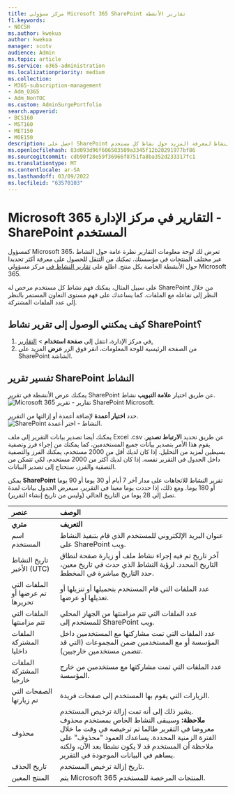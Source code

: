 ```yaml
---
title: مركز مسؤولي Microsoft 365 SharePoint تقارير الأنشطة
f1.keywords:
- NOCSH
ms.author: kwekua
author: kwekua
manager: scotv
audience: Admin
ms.topic: article
ms.service: o365-administration
ms.localizationpriority: medium
ms.collection:
- M365-subscription-management
- Adm_O365
- Adm_NonTOC
ms.custom: AdminSurgePortfolio
search.appverid:
- BCS160
- MST160
- MET150
- MOE150
description: احصل على SharePoint استخدام النشاط لمعرفة المزيد حول نشاط كل مستخدم SharePoint وعدد الملفات المشتركة واستخدام مساحة التخزين.
ms.openlocfilehash: 83d093d96f606503509a3345f12b28291977bf86
ms.sourcegitcommit: cdb90f28e59f36966f8751fa8ba352d233317fc1
ms.translationtype: MT
ms.contentlocale: ar-SA
ms.lasthandoff: 03/09/2022
ms.locfileid: "63570103"
---
```

# <a name="microsoft-365-reports-in-the-admin-center---sharepoint-activity"></a>Microsoft 365 التقارير في مركز الإدارة - SharePoint المستخدم

كمسؤول Microsoft 365، تعرض لك لوحة معلومات التقارير نظرة عامة حول النشاط عبر مختلف المنتجات في مؤسستك. تمكنك من التنقل للحصول على معرفة أكثر تحديدا حول الأنشطة الخاصة بكل منتج. اطلع على [تقارير النشاط في](activity-reports.md) مركز مسؤولي Microsoft 365.
  
على سبيل المثال، يمكنك فهم نشاط كل مستخدم مرخص له SharePoint من خلال النظر إلى تفاعله مع الملفات. كما يساعدك على فهم مستوى التعاون المستمر بالنظر إلى عدد الملفات المشتركة.
  
## <a name="how-do-i-get-to-the-to-the-sharepoint-activity-report"></a>كيف يمكنني الوصول إلى تقرير نشاط SharePoint؟

1. في مركز الإدارة، انتقل إلى **صفحة استخدام** \> <a href="https://go.microsoft.com/fwlink/p/?linkid=2074756" target="_blank">التقارير.</a> 
2. من الصفحة الرئيسية للوحة المعلومات، انقر فوق الزر **عرض** المزيد على SharePoint الشاشة.
  
## <a name="interpret-the-sharepoint-activity-report"></a>تفسير تقرير SharePoint النشاط

يمكنك عرض الأنشطة في تقرير SharePoint عن طريق اختيار **علامة التبويب** نشاط.<br/>![Microsoft 365 تقارير - تقرير SharePoint Microsoft.](../../media/5a0a96f-0e4f-4fb9-8baa-3262275b3d1f.png)

حدد **اختيار أعمدة** لإضافة أعمدة أو إزالتها من التقرير.  <br/> ![SharePoint النشاط - اختر أعمدة.](../../media/3c396cd1-9701-4712-8eaa-eb7bba702aa8.png)

يمكنك أيضا تصدير بيانات التقرير إلى ملف Excel .csv عن طريق تحديد **الارتباط تصدير**. يقوم هذا الأمر بتصدير بيانات جميع المستخدمين، كما يمكنك من إجراء فرز وتصفية بسيطين لمزيد من التحليل. إذا كان لديك أقل من 2000 مستخدم، يمكنك الفرز والتصفية داخل الجدول في التقرير نفسه. إذا كان لديك أكثر من 2000 مستخدم، لكي تتمكن من التصفية والفرز، ستحتاج إلى تصدير البيانات. 

يمكن **SharePoint** تقرير النشاط للاتجاهات على مدار آخر 7 أيام أو 30 يوما أو 90 يوما أو 180 يوما. ومع ذلك، إذا حددت يوما معينا في التقرير، سيعرض الجدول بيانات لمدة تصل إلى 28 يوما من التاريخ الحالي (وليس من تاريخ إنشاء التقرير).
  
|عنصر|الوصف|
|:-----|:-----|
|**متري**|**التعريف**|
|اسم المستخدم  <br/> |عنوان البريد الإلكتروني للمستخدم الذي قام بتنفيذ النشاط على SharePoint ويب.  <br/> |
|تاريخ النشاط الأخير (UTC)  <br/> |آخر تاريخ تم فيه إجراء نشاط ملف أو زيارة صفحة لنطاق التاريخ المحدد. لرؤية النشاط الذي حدث في تاريخ معين، حدد التاريخ مباشرة في المخطط.  <br/> |
|الملفات التي تم عرضها أو تحريرها  <br/> |عدد الملفات التي قام المستخدم بتحميلها أو تنزيلها أو تعديلها أو عرضها.   <br/> |
|الملفات التي تتم مزامنتها  <br/> |عدد الملفات التي تتم مزامنتها من الجهاز المحلي للمستخدم إلى SharePoint ويب. <br/> |
|الملفات المشتركة داخليا  <br/> | عدد الملفات التي تمت مشاركتها مع المستخدمين داخل المؤسسة أو مع المستخدمين ضمن المجموعات (التي قد تتضمن مستخدمين خارجيين).  <br/> |
|الملفات المشتركة خارجيا  <br/> |عدد الملفات التي تمت مشاركتها مع مستخدمين من خارج المؤسسة. <br/>|
|الصفحات التي تم زيارتها  <br/> |الزيارات التي يقوم بها المستخدم إلى صفحات فريدة. <br/>|
|محذوف  <br/> | يشير ذلك إلى أنه تمت إزالة ترخيص المستخدم.  <br/>  **ملاحظة:** وسيبقى النشاط الخاص بمستخدم محذوف معروضا في التقرير طالما تم ترخيصه في وقت ما خلال الفترة الزمنية المحددة. يساعدك العمود "محذوف" على ملاحظة أن المستخدم قد لا يكون نشطا بعد الآن، ولكنه يساهم في البيانات الموجودة في التقرير.  <br/> |
|تاريخ الحذف  <br/> |تاريخ إزالة ترخيص المستخدم. <br/>|
|المنتج المعين  <br/> |يتم Microsoft 365 المنتجات المرخصة للمستخدم.|
|||